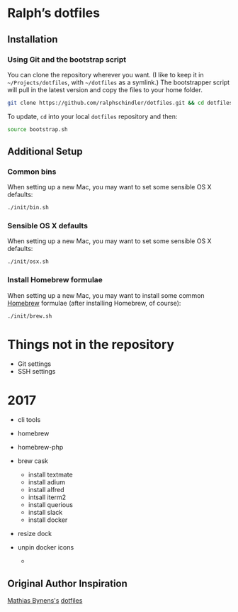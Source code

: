 # Ralph’s dotfiles

## Installation

### Using Git and the bootstrap script

You can clone the repository wherever you want. (I like to keep it in `~/Projects/dotfiles`, with `~/dotfiles` as a symlink.) The bootstrapper script will pull in the latest version and copy the files to your home folder.

```bash
git clone https://github.com/ralphschindler/dotfiles.git && cd dotfiles && source bootstrap.sh
```

To update, `cd` into your local `dotfiles` repository and then:

```bash
source bootstrap.sh
```

## Additional Setup

### Common bins

When setting up a new Mac, you may want to set some sensible OS X defaults:

```bash
./init/bin.sh
```

### Sensible OS X defaults

When setting up a new Mac, you may want to set some sensible OS X defaults:

```bash
./init/osx.sh
```

### Install Homebrew formulae

When setting up a new Mac, you may want to install some common [Homebrew](http://brew.sh/) formulae (after installing Homebrew, of course):

```bash
./init/brew.sh
```


# Things not in the repository

* Git settings
* SSH settings









# 2017

- cli tools
- homebrew
- homebrew-php
- brew cask
    - install textmate
    - install adium
    - install alfred
    - intsall iterm2
    - install querious
    - install slack
    - install docker
- resize dock
- unpin docker icons

    - 

## Original Author Inspiration

[Mathias Bynens's](http://mathiasbynens.be/) [dotfiles](https://github.com/mathiasbynens/dotfiles/)
